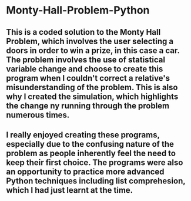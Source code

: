 # Monty-Hall-Problem-Python
## This is a coded solution to the Monty Hall Problem, which involves the user selecting a doors in order to win a prize, in this case a car. The problem involves the use of statistical variable change and choose to create this program when I couldn't correct a relative's misunderstanding of the problem. This is also why I created the simulation, which highlights the change ny running through the problem numerous times.
## I really enjoyed creating these programs, especially due to the confusing nature of the problem as people inherently feel the need to keep their first choice. The programs were also an opportunity to practice more advanced Python techniques including list comprehesion, which I had just learnt at the time.
